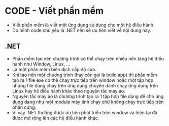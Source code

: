 # CODE - Viết phần mềm
- Viết phần mềm là viết một ứng dụng sử dụng cho một hệ điều hành.
- Do mình code chủ yếu là .NET nên sẽ ưu tiên viết về nội dung này.

## .NET
- Phần mềm tạo nên chương trình có thể chạy trên nhiều nền tảng hệ điều hành như Window, Linux, ...
- Là một phần mềm biên dịch cấp độ cao.
- Khi tạo nên một chương trình (hay còn gọi là build app) thì phần mềm tạo ra 1 file exe có thể chạy trực tiếp trên window hoặc một tập hợp những file dùng chạy trên ứng dụng chuyên dành chạy ứng dụng trên Linux hay hệ điều hành khác theo nguyên tắc máy ảo.
- Nguyên tắc máy ảo là chương trình tạo ra 1 tập hợp file dùng để cho ứng dụng dạng như một module máy tính chạy chứ không chạy trực tiếp trên phần cứng.
- Vì vậy .NET thường được ưu tiên phát triển trên window và hiện tại đã được mở rộng lên các hệ điều hành khác.